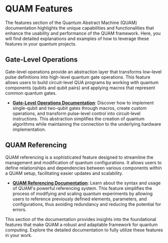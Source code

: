 # QUAM Features

The features section of the Quantum Abstract Machine (QUAM) documentation highlights the unique capabilities and functionalities that enhance the usability and performance of the QUAM framework. Here, you will find detailed explanations and examples of how to leverage these features in your quantum projects.

## Gate-Level Operations

Gate-level operations provide an abstraction layer that transforms low-level pulse definitions into high-level quantum gate operations. This feature allows users to build circuit-level QUA programs by working with quantum components (qubits and qubit pairs) and applying macros that represent common quantum gates.

- **[Gate-Level Operations Documentation](gate-level-operations.md)**: Discover how to implement single-qubit and two-qubit gates through macros, create custom operations, and transform pulse-level control into circuit-level instructions. This abstraction simplifies the creation of quantum algorithms while maintaining the connection to the underlying hardware implementation.

## QUAM Referencing

QUAM referencing is a sophisticated feature designed to streamline the management and modification of quantum configurations. It allows users to define relationships and dependencies between various components within a QUAM setup, facilitating easier updates and scalability.

- **[QUAM Referencing Documentation](quam-references.md)**: Learn about the syntax and usage of QUAM's powerful referencing system. This feature simplifies the process of modifying and scaling quantum experiments by allowing users to reference previously defined elements, parameters, and configurations, thus avoiding redundancy and reducing the potential for errors.

This section of the documentation provides insights into the foundational features that make QUAM a robust and adaptable framework for quantum computing. Explore the detailed documentation to fully utilize these features in your work.
